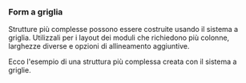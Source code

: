 ### Form a griglia

Strutture più complesse possono essere costruite usando il sistema a griglia. Utilizzali per i layout dei moduli che richiedono più colonne, larghezze diverse e opzioni di allineamento aggiuntive.

Ecco l'esempio di una struttura più complessa creata con il sistema a griglie.

<!-- STORY -->